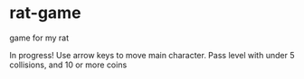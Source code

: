 # rat-game
game for my rat

In progress!
Use arrow keys to move main character.
Pass level with under 5 collisions, and 10 or more coins

